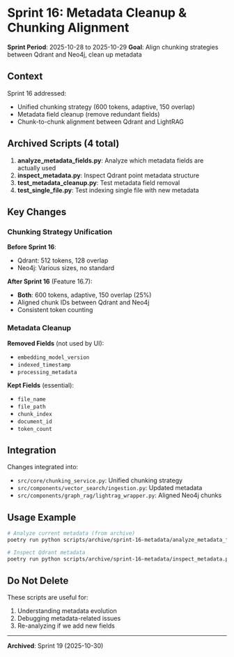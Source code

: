 # Sprint 16: Metadata Cleanup & Chunking Alignment

**Sprint Period**: 2025-10-28 to 2025-10-29
**Goal**: Align chunking strategies between Qdrant and Neo4j, clean up metadata

## Context

Sprint 16 addressed:
- Unified chunking strategy (600 tokens, adaptive, 150 overlap)
- Metadata field cleanup (remove redundant fields)
- Chunk-to-chunk alignment between Qdrant and LightRAG

## Archived Scripts (4 total)

1. **analyze_metadata_fields.py**: Analyze which metadata fields are actually used
2. **inspect_metadata.py**: Inspect Qdrant point metadata structure
3. **test_metadata_cleanup.py**: Test metadata field removal
4. **test_single_file.py**: Test indexing single file with new metadata

## Key Changes

### Chunking Strategy Unification

**Before Sprint 16**:
- Qdrant: 512 tokens, 128 overlap
- Neo4j: Various sizes, no standard

**After Sprint 16** (Feature 16.7):
- **Both**: 600 tokens, adaptive, 150 overlap (25%)
- Aligned chunk IDs between Qdrant and Neo4j
- Consistent token counting

### Metadata Cleanup

**Removed Fields** (not used by UI):
- `embedding_model_version`
- `indexed_timestamp`
- `processing_metadata`

**Kept Fields** (essential):
- `file_name`
- `file_path`
- `chunk_index`
- `document_id`
- `token_count`

## Integration

Changes integrated into:
- `src/core/chunking_service.py`: Unified chunking strategy
- `src/components/vector_search/ingestion.py`: Updated metadata
- `src/components/graph_rag/lightrag_wrapper.py`: Aligned Neo4j chunks

## Usage Example

```bash
# Analyze current metadata (from archive)
poetry run python scripts/archive/sprint-16-metadata/analyze_metadata_fields.py

# Inspect Qdrant metadata
poetry run python scripts/archive/sprint-16-metadata/inspect_metadata.py
```

## Do Not Delete

These scripts are useful for:
1. Understanding metadata evolution
2. Debugging metadata-related issues
3. Re-analyzing if we add new fields

---

**Archived**: Sprint 19 (2025-10-30)
